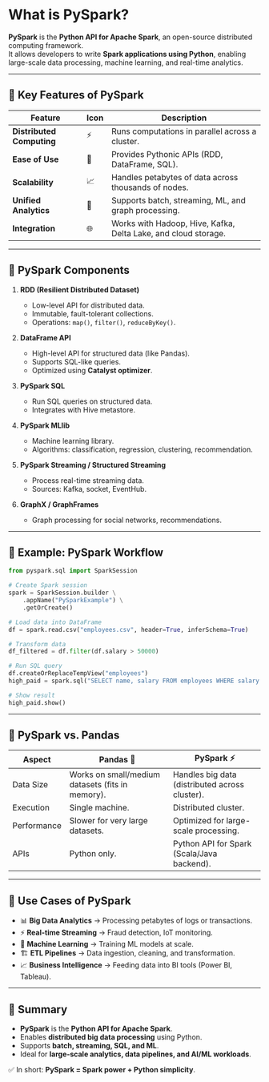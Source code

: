 # What is PySpark?

**PySpark** is the **Python API for Apache Spark**, an open-source distributed computing framework.  
It allows developers to write **Spark applications using Python**, enabling large-scale data processing, machine learning, and real-time analytics.

---

## 🔹 Key Features of PySpark

| Feature | Icon | Description |
|---------|------|-------------|
| **Distributed Computing** | ⚡ | Runs computations in parallel across a cluster. |
| **Ease of Use** | 🐍 | Provides Pythonic APIs (RDD, DataFrame, SQL). |
| **Scalability** | 📈 | Handles petabytes of data across thousands of nodes. |
| **Unified Analytics** | 🔄 | Supports batch, streaming, ML, and graph processing. |
| **Integration** | 🌐 | Works with Hadoop, Hive, Kafka, Delta Lake, and cloud storage. |

---

## 🔹 PySpark Components

1. **RDD (Resilient Distributed Dataset)**  
   - Low-level API for distributed data.  
   - Immutable, fault-tolerant collections.  
   - Operations: `map()`, `filter()`, `reduceByKey()`.  

2. **DataFrame API**  
   - High-level API for structured data (like Pandas).  
   - Supports SQL-like queries.  
   - Optimized using **Catalyst optimizer**.  

3. **PySpark SQL**  
   - Run SQL queries on structured data.  
   - Integrates with Hive metastore.  

4. **PySpark MLlib**  
   - Machine learning library.  
   - Algorithms: classification, regression, clustering, recommendation.  

5. **PySpark Streaming / Structured Streaming**  
   - Process real-time streaming data.  
   - Sources: Kafka, socket, EventHub.  

6. **GraphX / GraphFrames**  
   - Graph processing for social networks, recommendations.  

---

## 🔹 Example: PySpark Workflow

```python
from pyspark.sql import SparkSession

# Create Spark session
spark = SparkSession.builder \
    .appName("PySparkExample") \
    .getOrCreate()

# Load data into DataFrame
df = spark.read.csv("employees.csv", header=True, inferSchema=True)

# Transform data
df_filtered = df.filter(df.salary > 50000)

# Run SQL query
df.createOrReplaceTempView("employees")
high_paid = spark.sql("SELECT name, salary FROM employees WHERE salary > 50000")

# Show result
high_paid.show()
````

---

## 🔹 PySpark vs. Pandas

| Aspect      | Pandas 🐼                                        | PySpark ⚡                                      |
| ----------- | ------------------------------------------------ | ---------------------------------------------- |
| Data Size   | Works on small/medium datasets (fits in memory). | Handles big data (distributed across cluster). |
| Execution   | Single machine.                                  | Distributed cluster.                           |
| Performance | Slower for very large datasets.                  | Optimized for large-scale processing.          |
| APIs        | Python only.                                     | Python API for Spark (Scala/Java backend).     |

---

## 🔹 Use Cases of PySpark

* 📊 **Big Data Analytics** → Processing petabytes of logs or transactions.
* ⚡ **Real-time Streaming** → Fraud detection, IoT monitoring.
* 🤖 **Machine Learning** → Training ML models at scale.
* 🏗️ **ETL Pipelines** → Data ingestion, cleaning, and transformation.
* 📈 **Business Intelligence** → Feeding data into BI tools (Power BI, Tableau).

---

## 🔹 Summary

* **PySpark** is the **Python API for Apache Spark**.
* Enables **distributed big data processing** using Python.
* Supports **batch, streaming, SQL, and ML**.
* Ideal for **large-scale analytics, data pipelines, and AI/ML workloads**.

✅ In short: **PySpark = Spark power + Python simplicity**.
